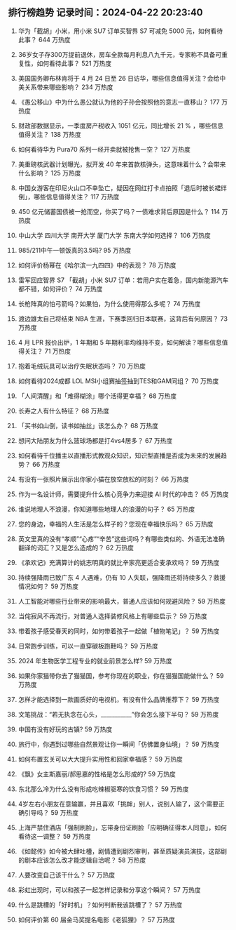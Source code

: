 
## 排行榜趋势 记录时间：2024-04-22 20:23:40
  
  1. 华为「截胡」小米，用小米 SU7 订单买智界 S7 可减免 5000 元，如何看待此事？ 644 万热度
    
  2. 36岁女子存300万提前退休，房车全款每月利息八九千元，专家称不具备可重复性，如何看待此事？ 521 万热度
    
  3. 美国国务卿布林肯将于 4 月 24 日至 26 日访华，哪些信息值得关注？会给中美关系带来哪些影响？ 234 万热度
    
  4. 《愚公移山》中为什么愚公就认为他的子孙会按照他的意志一直移山？ 177 万热度
    
  5. 财政部数据显示，一季度房产税收入 1051 亿元，同比增长 21 % ，哪些信息值得关注？ 138 万热度
    
  6. 如何看待华为 Pura70 系列一经开卖就被抢售一空？ 127 万热度
    
  7. 美重磅核武器计划曝光，拟开发 40 年来首款核弹头，这意味着什么？会带来什么影响？ 125 万热度
    
  8. 中国女游客在印尼火山口不幸坠亡，疑因在网红打卡点拍照「退后时被长裙绊倒」，哪些信息值得关注？ 117 万热度
    
  9. 450 亿元储蓄国债被一抢而空，你买了吗？一债难求背后原因是什么？ 114 万热度
    
  10. 中山大学 四川大学 南开大学 厦门大学 东南大学如何选择？ 106 万热度
    
  11. 985/211中午一顿饭真的3.5吗? 95 万热度
    
  12. 如何评价杨幂在《哈尔滨一九四四》中的表现？ 78 万热度
    
  13. 雷军回应智界 S7 「截胡」小米 SU7 订单：若用户实在着急，国内新能源汽车都不错，如何评价？ 74 万热度
    
  14. 长枪阵真的怕弓箭吗？如果怕，为什么使用得那么多呢？ 74 万热度
    
  15. 渡边雄太自己将结束 NBA 生涯，下赛季回归日本联赛，这背后有何原因？ 73 万热度
    
  16. 4 月 LPR 报价出炉，1 年期和 5 年期利率均维持不变，如何解读？哪些信息值得关注？ 71 万热度
    
  17. 抱着毛绒玩具可以治疗失眠状态吗？ 70 万热度
    
  18. 如何看待2024成都 LOL MSI小组赛抽签抽到TES和GAM同组？ 70 万热度
    
  19. 「人间清醒」和「难得糊涂」哪个活得更幸福？ 68 万热度
    
  20. 长寿之人有什么特征？ 68 万热度
    
  21. 「买书如山倒，读书如抽丝」该怎么办？ 68 万热度
    
  22. 想问大陆朋友为什么篮球场都是打4vs4居多？ 67 万热度
    
  23. 如何看待千位播主以直播形式教观众知识，知识型直播是否成为未来的发展趋势？ 66 万热度
    
  24. 有没有一张照片展示出你家小猫在放空放松的时刻？ 66 万热度
    
  25. 作为一名设计师，需要提升什么核心竞争力来迎接 AI 时代的冲击？ 65 万热度
    
  26. 谁说地理人不浪漫，你知道哪些地理人的浪漫的句子？ 65 万热度
    
  27. 您的身边，幸福的人生活是怎么样子的？您现在幸福快乐吗？ 65 万热度
    
  28. 英文里真的没有“孝顺”“心疼”“辛苦”这些词吗？有哪些类似的、外语无法准确翻译的词汇？又是怎么造成的？ 62 万热度
    
  29. 《承欢记》充满算计的姚志明真的就比辛家亮更适合麦承欢吗？ 59 万热度
    
  30. 持续强降雨已致广东 4 人遇难，仍有 10 人失联，强降雨还将持续多久？救援情况如何？ 59 万热度
    
  31. 人工智能对哪些行业带来的影响最大，普通人应该如何规避风险？ 59 万热度
    
  32. 当侘寂风不再流行，对普通人选择装修风格上有哪些启示？ 59 万热度
    
  33. 带着孩子感受春天的同时，如何带着孩子一起做「植物笔记」？ 59 万热度
    
  34. 日常跑步训练，可以一直穿碳板跑鞋吗？ 59 万热度
    
  35. 2024 年生物医学工程专业的就业前景怎么样? 59 万热度
    
  36. 如果你家猫带你去了猫猫国，参考你现在的职业，你在猫猫国能做什么？ 59 万热度
    
  37. 怎样才能选择到一款画质好的电视机，有没有什么品牌推荐下？ 59 万热度
    
  38. 文笔挑战：“若无执念在心头，___________”你会怎么接下半句？ 59 万热度
    
  39. 中国有没有好玩的古镇? 59 万热度
    
  40. 旅行中，你遇到过哪些自然景观让你一瞬间「仿佛置身仙境」？ 59 万热度
    
  41. 如何布置玄关可以大大提升实用性和回家幸福感？ 59 万热度
    
  42. 《飘》女主斯嘉丽/郝思嘉的性格是怎么形成的? 59 万热度
    
  43. 东北那么冷为什么没有形成吃辣椒驱寒的饮食习惯？ 59 万热度
    
  44. 4岁左右小朋友在意输赢，并且喜欢「挑衅」别人，说别人输了，这个需要正确引导吗？ 59 万热度
    
  45. 上海严禁住酒店「强制刷脸」，忘带身份证刷脸「应明确征得本人同意」，如何看待这一调整？ 59 万热度
    
  46. 《如懿传》如今被大肆吐槽，剧情遭到剧烈审判，甚至质疑演员演技，这部剧的剧本应该怎么改才能逻辑自洽呢？ 58 万热度
    
  47. 人要改变自己该干什么？ 57 万热度
    
  48. 彩虹出现时，可以和孩子一起怎样记录和分享这个瞬间？ 57 万热度
    
  49. 什么是跳槽的「好时机」？如何判断我该跳槽了？ 57 万热度
    
  50. 如何评价第 60 届金马奖提名电影《老狐狸》？ 57 万热度
    
